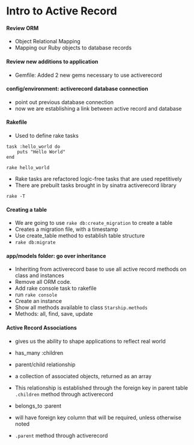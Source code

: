 # Intro to Active Record

#### Review ORM 
- Object Relational Mapping
- Mapping our Ruby objects to database records

#### Review new additions to application
- Gemfile: Added 2 new gems necessary to use activerecord

#### config/environment: activerecord database connection
- point out previous database connection
- now we are establishing a link between active record and database

#### Rakefile
- Used to define rake tasks 

```
task :hello_world do 
    puts "Hello World"
end

rake hello_world
``` 
- Rake tasks are refactored logic-free tasks that are used repetitively
- There are prebuilt tasks brought in by sinatra activerecord library 

```
rake -T
```

#### Creating a table 
- We are going to use `rake db:create_migration` to create a table
- Creates a migration file, with a timestamp
- Use create_table method to establish table structure
- `rake db:migrate`


#### app/models folder: go over inheritance
- Inheriting from activerecord base to use all active record methods on class and instances
- Remove all ORM code. 
- Add rake console task to rakefile
- run `rake console`
- Create an instance
- Show all methods available to class `Starship.methods`
- Methods: all, find, save, update

#### Active Record Associations
- gives us the ability to shape applications to reflect real world 

- has_many :children
- parent/child relationship
- a collection of associated objects, returned as an array 
- This relationship is established through the foreign key in parent table
`.children` method through activerecord

- belongs_to :parent
- will have foreign key column that will be required, unless otherwise noted
- `.parent` method through activerecord